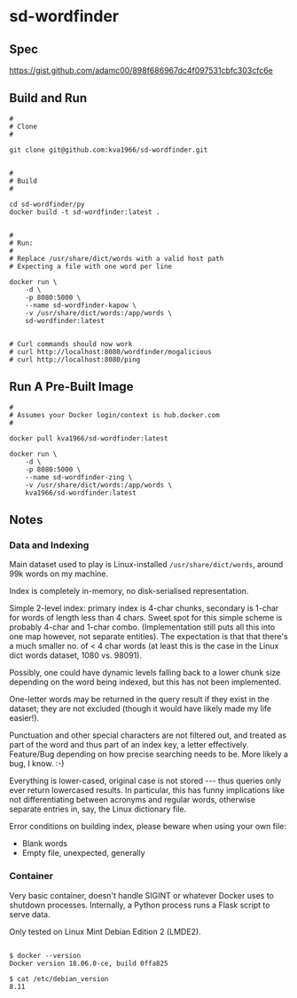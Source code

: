 # sd-wordfinder

## Spec

<https://gist.github.com/adamc00/898f686967dc4f097531cbfc303cfc6e>


## Build and Run

```
#
# Clone
#

git clone git@github.com:kva1966/sd-wordfinder.git


#
# Build
#

cd sd-wordfinder/py
docker build -t sd-wordfinder:latest .


#
# Run:
# 
# Replace /usr/share/dict/words with a valid host path
# Expecting a file with one word per line

docker run \
    -d \
    -p 8080:5000 \
    --name sd-wordfinder-kapow \
    -v /usr/share/dict/words:/app/words \
    sd-wordfinder:latest


# Curl commands should now work
# curl http://localhost:8080/wordfinder/mogalicious
# curl http://localhost:8080/ping

```

## Run A Pre-Built Image

```
#
# Assumes your Docker login/context is hub.docker.com
#

docker pull kva1966/sd-wordfinder:latest

docker run \
    -d \
    -p 8080:5000 \
    --name sd-wordfinder-zing \
    -v /usr/share/dict/words:/app/words \
    kva1966/sd-wordfinder:latest

```

## Notes

### Data and Indexing

Main dataset used to play is Linux-installed `/usr/share/dict/words`, around
99k words on my machine.

Index is completely in-memory, no disk-serialised representation.

Simple 2-level index: primary index is 4-char chunks, secondary is 1-char for
words of length less than 4 chars. Sweet spot for this simple scheme is 
probably 4-char and 1-char combo. (Implementation still puts all this into one 
map however, not separate entities). The expectation is that that there's a much
smaller no. of < 4 char words (at least this is the case in the Linux dict words
dataset, 1080 vs. 98091). 

Possibly, one could have dynamic levels falling back to a lower chunk size 
depending on the word being indexed, but this has not been implemented.

One-letter words may be returned in the query result if they exist in the 
dataset; they are not excluded (though it would have likely made my life 
easier!).

Punctuation and other special characters are not filtered out, and treated as 
part of the word and thus part of an index key, a letter effectively. Feature/Bug 
depending on how precise searching needs to be. More likely a bug, I know. :-)

Everything is lower-cased, original case is not stored --- thus queries only 
ever return lowercased results. In particular, this has funny implications 
like not differentiating between acronyms and regular words, otherwise 
separate entries in, say, the Linux dictionary file.

Error conditions on building index, please beware when using your own file:

* Blank words
* Empty file, unexpected, generally


### Container

Very basic container, doesn't handle SIGINT or whatever Docker uses to shutdown
processes. Internally, a Python process runs a Flask script to serve data.

Only tested on Linux Mint Debian Edition 2 (LMDE2).


```

$ docker --version
Docker version 18.06.0-ce, build 0ffa825

$ cat /etc/debian_version 
8.11

```